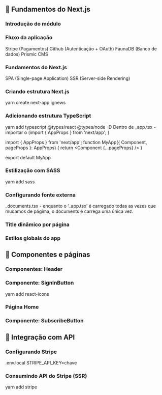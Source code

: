 ## 📝 Fundamentos do Next.js

### Introdução do módulo

### Fluxo da aplicação 
Stripe (Pagamentos) 
Github (Autenticação + OAuth) 
FaunaDB (Banco de dados) 
Prismic CMS 

### Fundamentos do Next.js 
SPA (Single-page Application) 
SSR (Server-side Rendering) 

### Criando estrutura Next.js 
yarn create next-app ignews 

### Adicionando estrutura TypeScript 
yarn add typescript @types/react @types/node -D 
Dentro de _app.tsx - importar o (import { AppProps } from 'next/app'; )  

import { AppProps } from 'next/app'; 
function MyApp({ Component, pageProps }: AppProps) { 
return <Component {...pageProps} /> 
} 

export default MyApp 

### Estilização com SASS 
yarn add sass 

### Configurando fonte externa 
_documents.tsx - enquanto o ‘_app.tsx’ é carregado todas as vezes que mudamos de págima, o documents é carrega uma única vez. 

### Title dinâmico por página 

### Estilos globais do app 

## 📝 Componentes e páginas 

### Componentes: Header 

### Componente: SignInButton 
yarn add react-icons 

### Página Home 

### Componente: SubscribeButton 

## 📝 Integração com API 

### Configurando Stripe 
.env.local 
STRIPE_API_KEY=chave 

### Consumindo API do Stripe (SSR) 
yarn add stripe 
